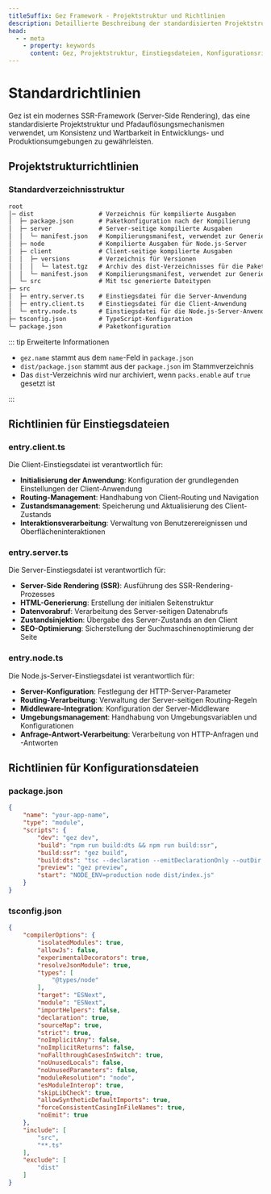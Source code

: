 ```yaml
---
titleSuffix: Gez Framework - Projektstruktur und Richtlinien
description: Detaillierte Beschreibung der standardisierten Projektstruktur, Einstiegsdateien und Konfigurationsdateien des Gez Frameworks, um Entwicklern beim Aufbau von standardisierten und wartbaren SSR-Anwendungen zu helfen.
head:
  - - meta
    - property: keywords
      content: Gez, Projektstruktur, Einstiegsdateien, Konfigurationsrichtlinien, SSR-Framework, TypeScript, Projektrichtlinien, Entwicklungsstandards
---
```


# Standardrichtlinien

Gez ist ein modernes SSR-Framework (Server-Side Rendering), das eine standardisierte Projektstruktur und Pfadauflösungsmechanismen verwendet, um Konsistenz und Wartbarkeit in Entwicklungs- und Produktionsumgebungen zu gewährleisten.

## Projektstrukturrichtlinien

### Standardverzeichnisstruktur

```txt
root
│─ dist                  # Verzeichnis für kompilierte Ausgaben
│  ├─ package.json       # Paketkonfiguration nach der Kompilierung
│  ├─ server             # Server-seitige kompilierte Ausgaben
│  │  └─ manifest.json   # Kompilierungsmanifest, verwendet zur Generierung von importmap
│  ├─ node               # Kompilierte Ausgaben für Node.js-Server
│  ├─ client             # Client-seitige kompilierte Ausgaben
│  │  ├─ versions        # Verzeichnis für Versionen
│  │  │  └─ latest.tgz   # Archiv des dist-Verzeichnisses für die Paketverteilung
│  │  └─ manifest.json   # Kompilierungsmanifest, verwendet zur Generierung von importmap
│  └─ src                # Mit tsc generierte Dateitypen
├─ src
│  ├─ entry.server.ts    # Einstiegsdatei für die Server-Anwendung
│  ├─ entry.client.ts    # Einstiegsdatei für die Client-Anwendung
│  └─ entry.node.ts      # Einstiegsdatei für die Node.js-Server-Anwendung
├─ tsconfig.json         # TypeScript-Konfiguration
└─ package.json          # Paketkonfiguration
```

::: tip Erweiterte Informationen
- `gez.name` stammt aus dem `name`-Feld in `package.json`
- `dist/package.json` stammt aus der `package.json` im Stammverzeichnis
- Das `dist`-Verzeichnis wird nur archiviert, wenn `packs.enable` auf `true` gesetzt ist

:::

## Richtlinien für Einstiegsdateien

### entry.client.ts
Die Client-Einstiegsdatei ist verantwortlich für:
- **Initialisierung der Anwendung**: Konfiguration der grundlegenden Einstellungen der Client-Anwendung
- **Routing-Management**: Handhabung von Client-Routing und Navigation
- **Zustandsmanagement**: Speicherung und Aktualisierung des Client-Zustands
- **Interaktionsverarbeitung**: Verwaltung von Benutzerereignissen und Oberflächeninteraktionen

### entry.server.ts
Die Server-Einstiegsdatei ist verantwortlich für:
- **Server-Side Rendering (SSR)**: Ausführung des SSR-Rendering-Prozesses
- **HTML-Generierung**: Erstellung der initialen Seitenstruktur
- **Datenvorabruf**: Verarbeitung des Server-seitigen Datenabrufs
- **Zustandsinjektion**: Übergabe des Server-Zustands an den Client
- **SEO-Optimierung**: Sicherstellung der Suchmaschinenoptimierung der Seite

### entry.node.ts
Die Node.js-Server-Einstiegsdatei ist verantwortlich für:
- **Server-Konfiguration**: Festlegung der HTTP-Server-Parameter
- **Routing-Verarbeitung**: Verwaltung der Server-seitigen Routing-Regeln
- **Middleware-Integration**: Konfiguration der Server-Middleware
- **Umgebungsmanagement**: Handhabung von Umgebungsvariablen und Konfigurationen
- **Anfrage-Antwort-Verarbeitung**: Verarbeitung von HTTP-Anfragen und -Antworten

## Richtlinien für Konfigurationsdateien

### package.json

```json title="package.json"
{
    "name": "your-app-name",
    "type": "module",
    "scripts": {
        "dev": "gez dev",
        "build": "npm run build:dts && npm run build:ssr",
        "build:ssr": "gez build",
        "build:dts": "tsc --declaration --emitDeclarationOnly --outDir dist/src",
        "preview": "gez preview",
        "start": "NODE_ENV=production node dist/index.js"
    }
}
```

### tsconfig.json

```json title="tsconfig.json"
{
    "compilerOptions": {
        "isolatedModules": true,
        "allowJs": false,
        "experimentalDecorators": true,
        "resolveJsonModule": true,
        "types": [
            "@types/node"
        ],
        "target": "ESNext",
        "module": "ESNext",
        "importHelpers": false,
        "declaration": true,
        "sourceMap": true,
        "strict": true,
        "noImplicitAny": false,
        "noImplicitReturns": false,
        "noFallthroughCasesInSwitch": true,
        "noUnusedLocals": false,
        "noUnusedParameters": false,
        "moduleResolution": "node",
        "esModuleInterop": true,
        "skipLibCheck": true,
        "allowSyntheticDefaultImports": true,
        "forceConsistentCasingInFileNames": true,
        "noEmit": true
    },
    "include": [
        "src",
        "**.ts"
    ],
    "exclude": [
        "dist"
    ]
}
```